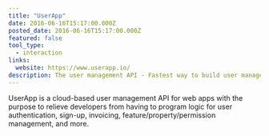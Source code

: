 ```yaml
---
title: "UserApp"
date: 2016-06-16T15:17:00.000Z
posted_date: 2016-06-16T15:17:00.000Z
featured: false
tool_type: 
  - interaction
links:
  website: https://www.userapp.io/
description: The user management API - Fastest way to build user management with payments, email, and social.
---
```

UserApp is a cloud-based user management API for web apps with the purpose to relieve developers from having to program logic for user authentication, sign-up, invoicing, feature/property/permission management, and more.